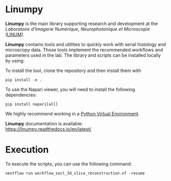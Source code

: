 # Linumpy

**Linumpy** is the main library supporting research and development at the *Laboratoire d'Imagerie Numérique, Neurophotonique et Microscopie* ([LINUM]).

**Linumpy** contains tools and utilities to quickly work with serial histology and microscopy data. Those tools implement the recommended workflows and parameters used in the lab. The library and scripts can be installed locally by using:

To install the tool, clone the repository and then install them with

```
pip install -e .
```

To use the Napari viewer, you will need to install the following dependencies:

```
pip install napari[all]
``` 

We highly recommend working in a [Python Virtual Environment].

[LINUM]:https://linum.info.uqam.ca
[Python Virtual Environment]:https://virtualenv.pypa.io/en/latest/

**Linumpy** documentation is available: https://linumpy.readthedocs.io/en/latest/

# Execution

To execute the scripts, you can use the following command:

```
nextflow run workflow_soct_3d_slice_reconstruction.nf -resume
```
